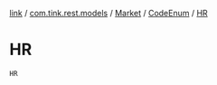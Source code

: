 [link](../../../index.md) / [com.tink.rest.models](../../index.md) / [Market](../index.md) / [CodeEnum](index.md) / [HR](./-h-r.md)

# HR

`HR`